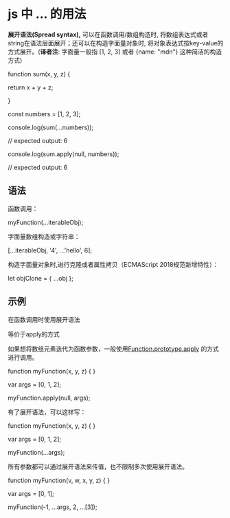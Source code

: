 # **js 中 ... 的用法**

**展开语法(Spread syntax),** 可以在函数调用/数组构造时, 将数组表达式或者string在语法层面展开；还可以在构造字面量对象时, 将对象表达式按key-value的方式展开。(**译者注**: 字面量一般指 [1, 2, 3] 或者 {name: "mdn"} 这种简洁的构造方式)

function sum(x, y, z) {

 return x + y + z;

}

const numbers = [1, 2, 3];

console.log(sum(...numbers));

// expected output: 6

console.log(sum.apply(null, numbers));

// expected output: 6

## **语法**

函数调用：

myFunction(...iterableObj);

字面量数组构造或字符串：

[...iterableObj, '4', ...'hello', 6];

构造字面量对象时,进行克隆或者属性拷贝（ECMAScript 2018规范新增特性）：

let objClone = { ...obj };

## **示例**

在函数调用时使用展开语法

等价于apply的方式

如果想将数组元素迭代为函数参数，一般使用[Function.prototype.apply](https://developer.mozilla.org/zh-CN/docs/Web/JavaScript/Reference/Global_Objects/Function/apply) 的方式进行调用。

function myFunction(x, y, z) { }

var args = [0, 1, 2];

myFunction.apply(null, args);

有了展开语法，可以这样写：

function myFunction(x, y, z) { }

var args = [0, 1, 2];

myFunction(...args);

 所有参数都可以通过展开语法来传值，也不限制多次使用展开语法。

function myFunction(v, w, x, y, z) { }

var args = [0, 1];

myFunction(-1, ...args, 2, ...[3]);